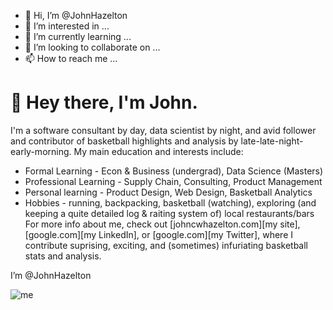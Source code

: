 - 👋 Hi, I’m @JohnHazelton
- 👀 I’m interested in ...
- 🌱 I’m currently learning ...
- 💞️ I’m looking to collaborate on ...
- 📫 How to reach me ...

# 👋 Hey there, I'm John.
I'm a software consultant by day, data scientist by night, and avid follower and contributor of basketball highlights and analysis by late-late-night-early-morning. 
My main education and interests include:
- Formal Learning - Econ & Business (undergrad), Data Science (Masters)
- Professional Learning - Supply Chain, Consulting, Product Management
- Personal learning - Product Design, Web Design, Basketball Analytics
- Hobbies - running, backpacking, basketball (watching), exploring (and keeping a quite detailed log & raiting system of) local restaurants/bars
For more info about me, check out [johncwhazelton.com][my site], [google.com][my LinkedIn], or [google.com][my Twitter], where I contribute suprising, exciting, and (sometimes) infuriating basketball stats and analysis.

I’m @JohnHazelton

![me](https://raw.githubusercontent.com/lucasvazq/lucasvazq/gh-pages/2020-07-15-235125_1360x768_scrot.png)

<!---
JohnHazelton/JohnHazelton is a ✨ special ✨ repository because its `README.md` (this file) appears on your GitHub profile.
You can click the Preview link to take a look at your changes.
--->
